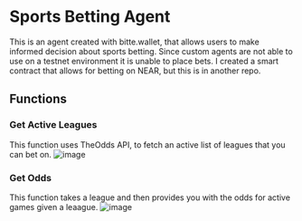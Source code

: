 # Sports Betting Agent

This is an agent created with bitte.wallet, that allows users to make informed decision about sports betting. Since custom agents are not able to use on a testnet environment it is unable to place bets. I created a smart contract that allows for betting on NEAR, but this is in another repo.  

## Functions 

### Get Active Leagues 
This function uses TheOdds API, to fetch an active list of leagues that you can bet on.
![image](https://github.com/user-attachments/assets/819dbed6-5048-42a7-9110-1f41c08f8736)


### Get Odds 
This function takes a league and then provides you with the odds for active games given a leaague. 
![image](https://github.com/user-attachments/assets/16be967e-2693-4d78-984f-8777758b4cbb)
